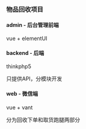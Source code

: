 ### 物品回收项目

#### admin - 后台管理前端

vue + elementUI

#### backend - 后端

thinkphp5

只提供API，分模块开发

#### web - 微信端

vue + vant

分为回收下单和取货跑腿两部分
